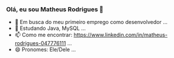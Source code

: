 ### Olá, eu sou Matheus Rodrigues 👋

- 🔭 Em busca do meu primeiro emprego como desenvolvedor ...
- 🌱 Estudando Java, MySQL ...
- 📫 Como me encontrar: https://www.linkedin.com/in/matheus-rodrigues-047776111 ...
- 😄 Pronomes: Ele/Dele ...
